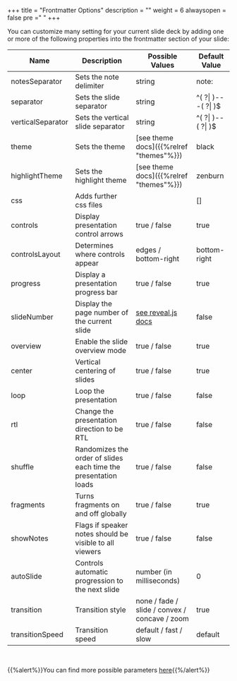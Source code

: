 +++
title = "Frontmatter Options"
description = ""
weight = 6
alwaysopen = false
pre ="<i class='fa fa-hashtag' ></i> "
+++

You can customize many setting for your current slide deck by adding one or more of the following properties into the frontmatter section of your slide:

Name | Description | Possible Values | Default Value
------------ | ------------ | ------------ | ------------
notesSeparator | Sets the note delimiter | string | note:
separator | Sets the slide separator | string | ^( ?\| )---( ?\| )$
verticalSeparator | Sets the vertical slide separator | string | ^( ?\| )--( ?\| )$
theme | Sets the theme | [see theme docs]({{%relref "themes"%}}) | black
highlightTheme | Sets the highlight theme | [see theme docs]({{%relref "themes"%}}) | zenburn
css | Adds further css files |  | []
controls | Display presentation control arrows | true / false | true
controlsLayout | Determines where controls appear | edges / bottom-right | bottom-right
progress | Display a presentation progress bar | true / false | true
slideNumber | Display the page number of the current slide | [see reveal.js docs](https://revealjs.com/config/) | false
overview | Enable the slide overview mode | true / false | true
center | Vertical centering of slides | true / false | true
loop | Loop the presentation | true / false | false
rtl | Change the presentation direction to be RTL | true / false | false
shuffle | Randomizes the order of slides each time the presentation loads | true / false | false
fragments | Turns fragments on and off globally | true / false | true
showNotes | Flags if speaker notes should be visible to all viewers | true / false | false
autoSlide | Controls automatic progression to the next slide | number (in milliseconds) | 0
transition | Transition style | none / fade / slide / convex / concave / zoom | true
transitionSpeed | Transition speed | default / fast / slow | default


<br>

{{%alert%}}You can find more possible parameters [here](https://revealjs.com/config/){{%/alert%}}
